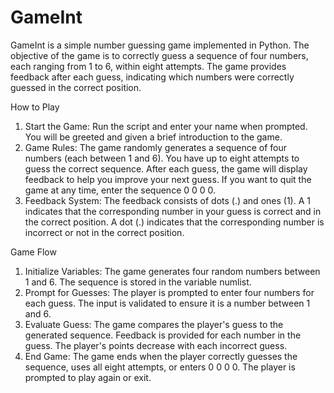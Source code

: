 # GameInt

GameInt is a simple number guessing game implemented in Python. The objective of the game is to correctly guess a sequence of four numbers, each ranging from 1 to 6, within eight attempts. The game provides feedback after each guess, indicating which numbers were correctly guessed in the correct position.

How to Play

1. Start the Game:
      Run the script and enter your name when prompted. You will be greeted and given a brief introduction to the game.
2. Game Rules:
      The game randomly generates a sequence of four numbers (each between 1 and 6).
      You have up to eight attempts to guess the correct sequence.
      After each guess, the game will display feedback to help you improve your next guess.
      If you want to quit the game at any time, enter the sequence 0 0 0 0.
3. Feedback System:
      The feedback consists of dots (.) and ones (1).
      A 1 indicates that the corresponding number in your guess is correct and in the correct position.
      A dot (.) indicates that the corresponding number is incorrect or not in the correct position.

Game Flow

1. Initialize Variables:
      The game generates four random numbers between 1 and 6.
      The sequence is stored in the variable numlist.
2. Prompt for Guesses:
      The player is prompted to enter four numbers for each guess.
      The input is validated to ensure it is a number between 1 and 6.
3. Evaluate Guess:
      The game compares the player's guess to the generated sequence.
      Feedback is provided for each number in the guess.
      The player's points decrease with each incorrect guess.
4. End Game:
      The game ends when the player correctly guesses the sequence, uses all eight attempts, or enters 0 0 0 0.
      The player is prompted to play again or exit.
